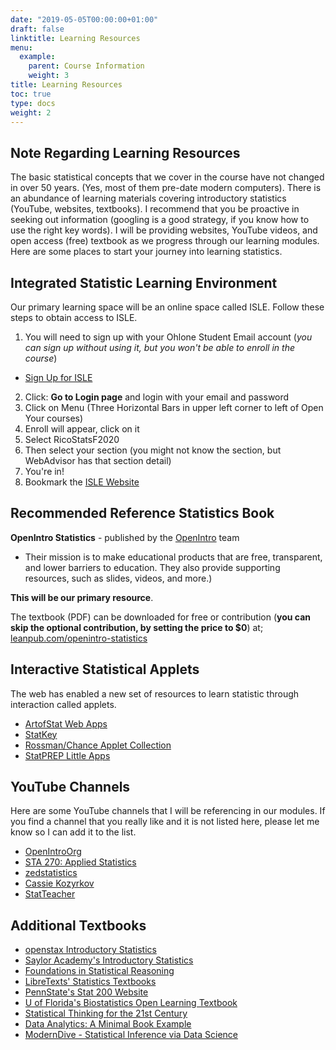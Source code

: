 ```yaml
---
date: "2019-05-05T00:00:00+01:00"
draft: false
linktitle: Learning Resources
menu:
  example:
    parent: Course Information
    weight: 3
title: Learning Resources
toc: true
type: docs
weight: 2
---
```


## Note Regarding Learning Resources
The basic statistical concepts that we cover in the course have not changed in over 50 years. (Yes, most of them pre-date modern computers).  There is an abundance of learning materials covering introductory statistics (YouTube, websites, textbooks).  I recommend that you be proactive in seeking out information (googling is a good strategy, if you know how to use the right key words).  I will be providing websites, YouTube videos, and open access (free) textbook as we progress through our learning modules.  Here are some places to start your journey into learning statistics.

## Integrated Statistic Learning Environment
Our primary learning space will be an online space called ISLE.  Follow these steps to obtain access to ISLE.
1. You will need to sign up with your Ohlone Student Email account (*you can sign up without using it, but you won't be able to enroll in the course*)
  - [Sign Up for ISLE](https://isle.kymetis.com/dashboard/#/signup)
2. Click: **Go to Login page** and login with your email and password
3. Click on Menu (Three Horizontal Bars in upper left corner to left of Open Your courses)
4. Enroll will appear, click on it
5. Select RicoStatsF2020
6. Then select your section (you might not know the section, but WebAdvisor has that section detail)
7. You're in! 
8. Bookmark the [ISLE Website](https://isle.kymetis.com/dashboard)

## Recommended Reference Statistics Book
**OpenIntro Statistics** - published by the [OpenIntro](https://www.openintro.org/) team 
- Their mission is to make educational products that are free, transparent, and lower barriers to education. They also provide supporting resources, such as slides, videos, and more.)  

**This will be our primary resource**.  

The textbook (PDF) can be downloaded for free or contribution (**you can skip the optional contribution, by setting the price to $0**) at;  
[leanpub.com/openintro-statistics](https://leanpub.com/openintro-statistics)  

## Interactive Statistical Applets
The web has enabled a new set of resources to learn statistic through interaction called applets.    
- [ArtofStat Web Apps](http://www.artofstat.com/webapps.html)
- [StatKey](http://www.lock5stat.com/StatKey/)
- [Rossman/Chance Applet Collection](http://www.rossmanchance.com/applets/)
- [StatPREP Little Apps](https://ecstatic-mclean-a0b3e0.netlify.app/categories/little-app/)

## YouTube Channels
Here are some YouTube channels that I will be referencing in our modules.  If you find a channel that you really like and it is not listed here, please let me know so I can add it to the list.  
- [OpenIntroOrg](https://www.youtube.com/user/OpenIntroOrg/playlists)
- [STA 270: Applied Statistics](https://www.youtube.com/channel/UC50DjGEiQZXUzj-A_ff9bkA/videos)
- [zedstatistics](https://www.youtube.com/channel/UC6AVa0vSrCpuskzGDDKz_EQ)
- [Cassie Kozyrkov](https://www.youtube.com/channel/UCbOX--VOebPe-MMRkatFRxw/videos)
- [StatTeacher](https://www.youtube.com/user/StatTeacher/videos)

## Additional Textbooks
- [openstax Introductory Statistics](https://openstax.org/details/books/introductory-statistics)
- [Saylor Academy's Introductory Statistics](https://open.umn.edu/opentextbooks/textbooks/135)
- [Foundations in Statistical Reasoning](https://sites.google.com/site/offthebeatenmathpath/foundations-in-statistical-reasoning-second-edition)
- [LibreTexts' Statistics Textbooks](https://stats.libretexts.org/)
- [PennState's Stat 200 Website](https://online.stat.psu.edu/stat200/home)
- [U of Florida's Biostatistics Open Learning Textbook](https://bolt.mph.ufl.edu/)
- [Statistical Thinking for the 21st Century](https://statsthinking21.github.io/statsthinking21-core-site/index.html)
- [Data Analytics: A Minimal Book Example](https://bookdown.org/jhvdz1/dataanalytics/)
- [ModernDive - Statistical Inference via Data Science](https://moderndive.com/index.html)